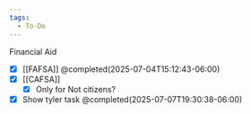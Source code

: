 ```yaml
---
tags:
  - To-Do
---
```

Financial Aid
- [x] [[FAFSA]] @completed(2025-07-04T15:12:43-06:00)
- [x] [[CAFSA]]
	- [x] Only for Not citizens?
- [x] Show tyler task @completed(2025-07-07T19:30:38-06:00)
